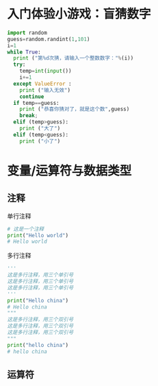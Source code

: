 # 入门体验小游戏：盲猜数字
```python
import random
guess=random.randint(1,101)
i=1
while True:
  print ("第%d次猜，请输入一个整数数字："%(i))
  try:
    temp=int(input())
    i+=1
  except ValueError :
    print ("输入无效")
    continue
  if temp==guess:
    print ("恭喜你猜对了，就是这个数",guess)
    break;
  elif (temp>guess):
    print ("大了")
  elif (temp<guess):
    print ("小了")
```

# 变量/运算符与数据类型
## 注释
单行注释
```python
# 这是一个注释
print("Hello world")
# Hello world
```
多行注释
```python
'''
这是多行注释，用三个单引号
这是多行注释，用三个单引号
这是多行注释，用三个单引号
'''
print("Hello china")
# Hello china
"""
这是多行注释，用三个双引号
这是多行注释，用三个双引号
这是多行注释，用三个双引号
"""
print("hello china")
# hello china
```

## 运算符
